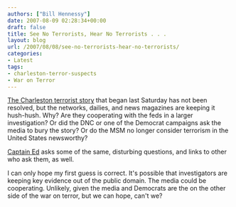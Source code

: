 ```yaml
---
authors: ["Bill Hennessy"]
date: 2007-08-09 02:28:34+00:00
draft: false
title: See No Terrorists, Hear No Terrorists . . .
layout: blog
url: /2007/08/08/see-no-terrorists-hear-no-terrorists/
categories:
- Latest
tags:
- charleston-terror-suspects
- War on Terror
---
```


[The Charleston terrorist story](https://hennessysview.com/?p=8114) that began last Saturday has not been resolved, but the networks, dailies, and news magazines are keeping it hush-hush.  Why?  Are they cooperating with the feds in a larger investigation?  Or did the DNC or one of the Democrat campaigns ask the media to bury the story?  Or do the MSM no longer consider terrorism in the United States newsworthy?

[Captain Ed](https://www.captainsquartersblog.com/mt/archives/011014.php) asks some of the same, disturbing questions, and links to other who ask them, as well.

I can only hope my first guess is correct.  It's possible that investigators are keeping key evidence out of the public domain.  The media could be cooperating.  Unlikely, given the media and Democrats are the on the other side of the war on terror, but we can hope, can't we?
